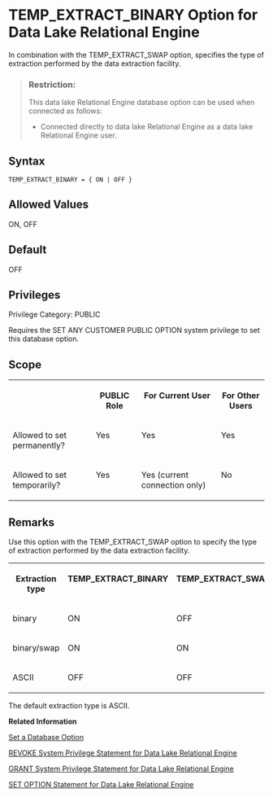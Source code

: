<!-- loioa65bc23384f210159fb68e64b1d9ab08 -->

# TEMP\_EXTRACT\_BINARY Option for Data Lake Relational Engine

In combination with the TEMP\_EXTRACT\_SWAP option, specifies the type of extraction performed by the data extraction facility.



> ### Restriction:  
> This data lake Relational Engine database option can be used when connected as follows:
> 
> -   Connected directly to data lake Relational Engine as a data lake Relational Engine user.



<a name="loioa65bc23384f210159fb68e64b1d9ab08__section_h23_fqh_mrb"/>

## Syntax

```
TEMP_EXTRACT_BINARY = { ON | OFF }
```



<a name="loioa65bc23384f210159fb68e64b1d9ab08__iq_refso_987"/>

## Allowed Values

ON, OFF



<a name="loioa65bc23384f210159fb68e64b1d9ab08__iq_refso_988"/>

## Default

OFF



<a name="loioa65bc23384f210159fb68e64b1d9ab08__section_k3c_gxb_3qb"/>

## Privileges

Privilege Category: PUBLIC

Requires the SET ANY CUSTOMER PUBLIC OPTION system privilege to set this database option.



<a name="loioa65bc23384f210159fb68e64b1d9ab08__iq_refso_989"/>

## Scope


<table>
<tr>
<th valign="top">

 



</th>
<th valign="top">

PUBLIC Role



</th>
<th valign="top">

For Current User



</th>
<th valign="top">

For Other Users



</th>
</tr>
<tr>
<td valign="top">

Allowed to set permanently?



</td>
<td valign="top">

Yes



</td>
<td valign="top">

Yes



</td>
<td valign="top">

Yes



</td>
</tr>
<tr>
<td valign="top">

Allowed to set temporarily?



</td>
<td valign="top">

Yes



</td>
<td valign="top">

Yes \(current connection only\)



</td>
<td valign="top">

No



</td>
</tr>
</table>



<a name="loioa65bc23384f210159fb68e64b1d9ab08__iq_refso_990"/>

## Remarks

Use this option with the TEMP\_EXTRACT\_SWAP option to specify the type of extraction performed by the data extraction facility.


<table>
<tr>
<th valign="top" rowspan="1">

Extraction type



</th>
<th valign="top" rowspan="1">

TEMP\_EXTRACT\_BINARY



</th>
<th valign="top" rowspan="1">

TEMP\_EXTRACT\_SWAP



</th>
</tr>
<tr>
<td valign="top" rowspan="1">

binary



</td>
<td valign="top" rowspan="1">

ON



</td>
<td valign="top" rowspan="1">

OFF



</td>
</tr>
<tr>
<td valign="top" rowspan="1">

binary/swap



</td>
<td valign="top" rowspan="1">

ON



</td>
<td valign="top" rowspan="1">

ON



</td>
</tr>
<tr>
<td valign="top" rowspan="1">

ASCII



</td>
<td valign="top" rowspan="1">

OFF



</td>
<td valign="top" rowspan="1">

OFF



</td>
</tr>
</table>

The default extraction type is ASCII.

**Related Information**  


[Set a Database Option](set-a-database-option-0dcb893.md "You set options with the SET OPTION statement.")

[REVOKE System Privilege Statement for Data Lake Relational Engine](../080-sql-statements/revoke-system-privilege-statement-for-data-lake-relational-engine-a3eadda.md "Removes specific system privileges from specific users and the right to administer the privilege.")

[GRANT System Privilege Statement for Data Lake Relational Engine](../080-sql-statements/grant-system-privilege-statement-for-data-lake-relational-engine-a3dfcb0.md "Grants specific system privileges to users or roles, with or without administrative rights.")

[SET OPTION Statement for Data Lake Relational Engine](../080-sql-statements/set-option-statement-for-data-lake-relational-engine-a625da7.md "Changes options that affect the behavior of the database and its compatibility with Transact-SQL. Setting the value of an option can change the behavior for all users or an individual user, in either a temporary or permanent scope.")

